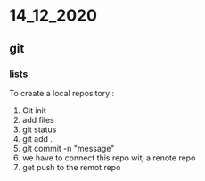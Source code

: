 # 14_12_2020

## git

### lists

To create a local repository :

1. Git init
2. add files
3. git status
4. git add . 
5. git commit -n "message"
6. we have to connect this repo witj a renote repo
7. get push to the remot repo